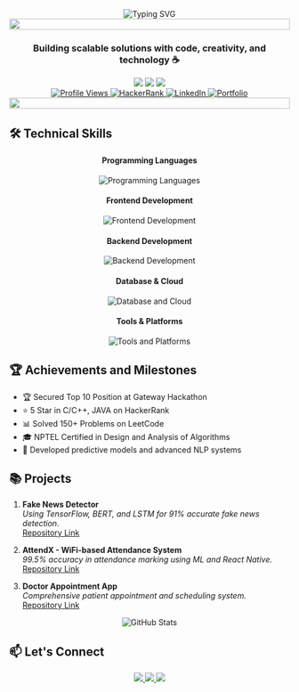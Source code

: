 <div align="center">
  <img src="https://readme-typing-svg.demolab.com?font=Fira+Code&weight=600&size=28&duration=4000&pause=1000&color=6E57F7&center=true&vCenter=true&width=1000&lines=Hi+%F0%9F%91%8B+I'm+Ronit+Kothari;Full+Stack+Developer;AI+and+ML+Enthusiast;Problem+Solver+and+Innovator" alt="Typing SVG" />
</div>

<div align="center">
  <img src="https://i.imgur.com/dBaSKWF.gif" height="20" width="100%">
</div>

<h3 align="center">Building scalable solutions with code, creativity, and technology ☕</h3>

<div align="center">
  <img src="https://img.shields.io/badge/Focus-AI/ML%20and%20Full%20Stack%20Development-brightgreen" />
  <img src="https://img.shields.io/badge/Lives-Vadodara,%20India-success" />
  <img src="https://img.shields.io/badge/Languages-Hindi%20%26%20English-brightgreen" />
</div>

<div align="center">
  <a href="https://github.com/Ronitkothari22">
    <img src="https://komarev.com/ghpvc/?username=Ronitkothari22&color=red" alt="Profile Views" />
  </a>
  <a href="https://www.hackerrank.com/22CS031_Ronit">
    <img alt="HackerRank" src="https://img.shields.io/badge/hackerrank-5%20Stars-green?color=green&logo=hackerrank">
  </a>
  <a href="https://www.linkedin.com/in/ronit-kothari-843987251/">
    <img alt="LinkedIn" src="https://img.shields.io/badge/followers-3.1K-blue?color=blue&logo=linkedin">
  </a>
  <a href="https://ronitportfolio-ronitkotharis-projects.vercel.app/">
    <img alt="Portfolio" src="https://img.shields.io/badge/Portfolio-Click%20Here-violet?color=indigo&logo=web">
  </a>
</div>

<div align="center">
  <img src="https://i.imgur.com/dBaSKWF.gif" height="20" width="100%">
</div>

## 🛠️ Technical Skills
<div align="center">
  <h4>Programming Languages</h4>
  <img src="https://skillicons.dev/icons?i=python,java,cpp,js" alt="Programming Languages">
  
  <h4>Frontend Development</h4>
  <img src="https://skillicons.dev/icons?i=html,css,react,flutter" alt="Frontend Development">

  <h4>Backend Development</h4>
  <img src="https://skillicons.dev/icons?i=nodejs,flask,django" alt="Backend Development">

  <h4>Database & Cloud</h4>
  <img src="https://skillicons.dev/icons?i=mongodb,mysql,firebase,aws" alt="Database and Cloud">

  <h4>Tools & Platforms</h4>
  <img src="https://skillicons.dev/icons?i=git,github,postman,vscode" alt="Tools and Platforms">
</div>

## 🏆 Achievements and Milestones
<ul>
  <li>🏆 Secured Top 10 Position at Gateway Hackathon</li>
  <li>⭐ 5 Star in C/C++, JAVA on HackerRank</li>
  <li>📊 Solved 150+ Problems on LeetCode</li>
  <li>🎓 NPTEL Certified in Design and Analysis of Algorithms</li>
  <li>🤖 Developed predictive models and advanced NLP systems</li>
</ul>

## 📚 Projects
1. **Fake News Detector**  
   *Using TensorFlow, BERT, and LSTM for 91% accurate fake news detection.*  
   [Repository Link](https://github.com/Ronitkothari22/fake-news-detector)

2. **AttendX - WiFi-based Attendance System**  
   *99.5% accuracy in attendance marking using ML and React Native.*  
   [Repository Link](https://github.com/Ronitkothari22/attendx)

3. **Doctor Appointment App**  
   *Comprehensive patient appointment and scheduling system.*  
   [Repository Link](https://github.com/Ronitkothari22/doctor-appointment)

<div align="center">
  <img src="https://github-readme-stats.vercel.app/api?username=Ronitkothari22&show_icons=true&theme=tokyonight&hide_border=true&count_private=true" alt="GitHub Stats" />
</div>

## 📫 Let's Connect
<div align="center">
  <a href="mailto:ronitkothari22@gmail.com">
    <img src="https://img.shields.io/badge/Gmail-D14836?style=for-the-badge&logo=gmail&logoColor=white" />
  </a>
  <a href="https://www.linkedin.com/in/ronit-kothari-843987251/">
    <img src="https://img.shields.io/badge/LinkedIn-0077B5?style=for-the-badge&logo=linkedin&logoColor=white" />
  </a>
  <a href="https://github.com/Ronitkothari22">
    <img src="https://img.shields.io/badge/GitHub-100000?style=for-the-badge&logo=github&logoColor=white" />
  </a>
</div>

